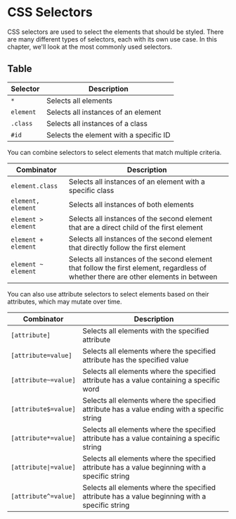# CSS Selectors

CSS selectors are used to select the elements that should be styled.
There are many different types of selectors, each with its own use case.
In this chapter, we'll look at the most commonly used selectors.

## Table

| Selector  | Description                            |
| --------- | -------------------------------------- |
| `*`       | Selects all elements                   |
| `element` | Selects all instances of an element    |
| `.class`  | Selects all instances of a class       |
| `#id`     | Selects the element with a specific ID |

You can combine selectors to select elements that match multiple criteria.

| Combinator          | Description                                                                                                                          |
| ------------------- | ------------------------------------------------------------------------------------------------------------------------------------ |
| `element.class`     | Selects all instances of an element with a specific class                                                                            |
| `element, element`  | Selects all instances of both elements                                                                                               |
| `element > element` | Selects all instances of the second element that are a direct child of the first element                                             |
| `element + element` | Selects all instances of the second element that directly follow the first element                                                   |
| `element ~ element` | Selects all instances of the second element that follow the first element, regardless of whether there are other elements in between |

You can also use attribute selectors to select elements based on their attributes, which may mutate over time.

| Combinator            | Description                                                                                     |
| --------------------- | ----------------------------------------------------------------------------------------------- |
| `[attribute]`         | Selects all elements with the specified attribute                                               |
| `[attribute=value]`   | Selects all elements where the specified attribute has the specified value                      |
| `[attribute~=value]`  | Selects all elements where the specified attribute has a value containing a specific word       |
| `[attribute$=value]`  | Selects all elements where the specified attribute has a value ending with a specific string    |
| `[attribute*=value]`  | Selects all elements where the specified attribute has a value containing a specific string     |
| `[attribute\|=value]` | Selects all elements where the specified attribute has a value beginning with a specific string |
| `[attribute^=value]`  | Selects all elements where the specified attribute has a value beginning with a specific string |
